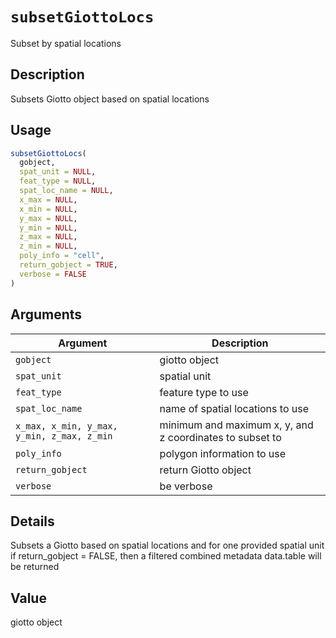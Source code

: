 # `subsetGiottoLocs`

Subset by spatial locations


## Description

Subsets Giotto object based on spatial locations


## Usage

```r
subsetGiottoLocs(
  gobject,
  spat_unit = NULL,
  feat_type = NULL,
  spat_loc_name = NULL,
  x_max = NULL,
  x_min = NULL,
  y_max = NULL,
  y_min = NULL,
  z_max = NULL,
  z_min = NULL,
  poly_info = "cell",
  return_gobject = TRUE,
  verbose = FALSE
)
```


## Arguments

Argument      |Description
------------- |----------------
`gobject`     |     giotto object
`spat_unit`     |     spatial unit
`feat_type`     |     feature type to use
`spat_loc_name`     |     name of spatial locations to use
`x_max, x_min, y_max, y_min, z_max, z_min`     |     minimum and maximum x, y, and z coordinates to subset to
`poly_info`     |     polygon information to use
`return_gobject`     |     return Giotto object
`verbose`     |     be verbose


## Details

Subsets a Giotto based on spatial locations and for one provided spatial unit
 if return_gobject = FALSE, then a filtered combined metadata data.table will be returned


## Value

giotto object



